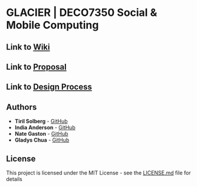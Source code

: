 # GLACIER | DECO7350 Social & Mobile Computing

## Link to [Wiki](https://github.com/deco3500-2018/glacier/wiki)
## Link to [Proposal](https://github.com/deco3500-2018/glacier/wiki/Proposal)
## Link to [Design Process](https://github.com/deco3500-2018/glacier/wiki/Design-Process-Overview)

## Authors
* **Tiril Solberg** - [GitHub](https://github.com/tmsolber/)
* **India Anderson** - [GitHub](https://github.com/liebeindiana/)
* **Nate Gaston** - [GitHub](https://github.com/nategastonUni)
* **Gladys Chua** - [GitHub](https://github.com/gladyschua/)

## License
This project is licensed under the MIT License - see the [LICENSE.md](LICENSE.md) file for details

